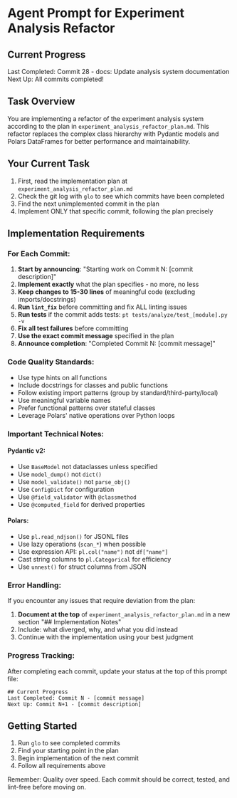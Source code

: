 # Agent Prompt for Experiment Analysis Refactor

## Current Progress
Last Completed: Commit 28 - docs: Update analysis system documentation
Next Up: All commits completed!

## Task Overview
You are implementing a refactor of the experiment analysis system according to the plan in `experiment_analysis_refactor_plan.md`. This refactor replaces the complex class hierarchy with Pydantic models and Polars DataFrames for better performance and maintainability.

## Your Current Task
1. First, read the implementation plan at `experiment_analysis_refactor_plan.md`
2. Check the git log with `glo` to see which commits have been completed
3. Find the next unimplemented commit in the plan
4. Implement ONLY that specific commit, following the plan precisely

## Implementation Requirements

### For Each Commit:
1. **Start by announcing**: "Starting work on Commit N: [commit description]"
2. **Implement exactly** what the plan specifies - no more, no less
3. **Keep changes to 15-30 lines** of meaningful code (excluding imports/docstrings)
4. **Run `lint_fix`** before committing and fix ALL linting issues
5. **Run tests** if the commit adds tests: `pt tests/analyze/test_[module].py -v`
6. **Fix all test failures** before committing
7. **Use the exact commit message** specified in the plan
8. **Announce completion**: "Completed Commit N: [commit message]"

### Code Quality Standards:
- Use type hints on all functions
- Include docstrings for classes and public functions
- Follow existing import patterns (group by standard/third-party/local)
- Use meaningful variable names
- Prefer functional patterns over stateful classes
- Leverage Polars' native operations over Python loops

### Important Technical Notes:

#### Pydantic v2:
- Use `BaseModel` not dataclasses unless specified
- Use `model_dump()` not `dict()`
- Use `model_validate()` not `parse_obj()`
- Use `ConfigDict` for configuration
- Use `@field_validator` with `@classmethod`
- Use `@computed_field` for derived properties

#### Polars:
- Use `pl.read_ndjson()` for JSONL files
- Use lazy operations (`scan_*`) when possible
- Use expression API: `pl.col("name")` not `df["name"]`
- Cast string columns to `pl.Categorical` for efficiency
- Use `unnest()` for struct columns from JSON

### Error Handling:
If you encounter any issues that require deviation from the plan:
1. **Document at the top** of `experiment_analysis_refactor_plan.md` in a new section "## Implementation Notes"
2. Include: what diverged, why, and what you did instead
3. Continue with the implementation using your best judgment

### Progress Tracking:
After completing each commit, update your status at the top of this prompt file:
```
## Current Progress
Last Completed: Commit N - [commit message]
Next Up: Commit N+1 - [commit description]
```

## Getting Started
1. Run `glo` to see completed commits
2. Find your starting point in the plan
3. Begin implementation of the next commit
4. Follow all requirements above

Remember: Quality over speed. Each commit should be correct, tested, and lint-free before moving on.